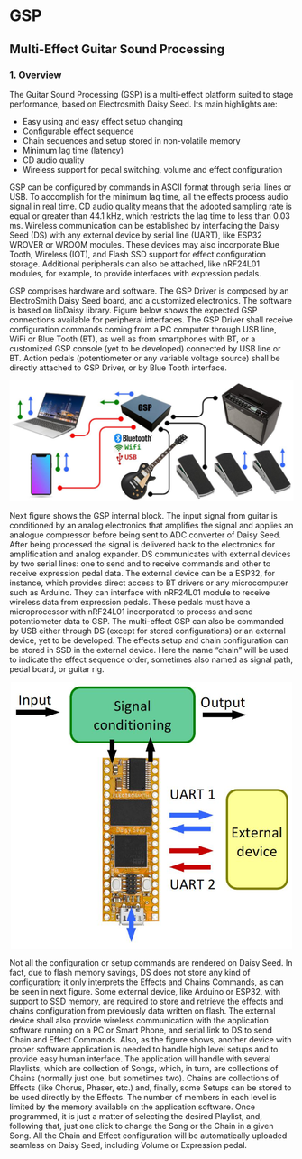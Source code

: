 # GSP
## Multi-Effect Guitar Sound Processing

### 1. Overview

The Guitar Sound Processing (GSP) is a multi-effect platform suited to stage performance, based on Electrosmith Daisy Seed. Its main highlights are:

  -	Easy using and easy effect setup changing
  -	Configurable effect sequence
  -	Chain sequences and setup stored in non-volatile memory
  -	Minimum lag time (latency)
  -	CD audio quality
  -	Wireless support for pedal switching, volume and effect configuration

GSP can be configured by commands in ASCII format through serial lines or USB. To accomplish for the minimum lag time, all the effects process audio signal in real time. CD audio quality means that the adopted sampling rate is equal or greater than 44.1 kHz, which restricts the lag time to less than 0.03 ms. Wireless communication can be established by interfacing the Daisy Seed (DS) with any external device by serial line (UART), like ESP32 WROVER or WROOM modules. These devices may also incorporate Blue Tooth, Wireless (IOT), and Flash SSD support for effect configuration storage. Additional peripherals can also be attached, like nRF24L01 modules, for example, to provide interfaces with expression pedals.

GSP comprises hardware and software. The GSP Driver is composed by an ElectroSmith Daisy Seed board, and a customized electronics. The software is based on libDaisy library. Figure below shows the expected GSP connections available for peripheral interfaces. The GSP Driver shall receive configuration commands coming from a PC computer through USB line, WiFi or Blue Tooth (BT), as well as from smartphones with BT, or a customized GSP console (yet to be developed) connected by USB line or BT. Action pedals (potentiometer or any variable voltage source) shall be directly attached to GSP Driver, or by Blue Tooth interface. 

<p align="center"><img src="gsp_periph.jpg" alt="GSP Peripherals"></p>

Next figure shows the GSP internal block. The input signal from guitar is conditioned by an analog electronics that amplifies the signal and applies an analogue compressor before being sent to ADC converter of Daisy Seed. After being processed the signal is delivered back to the electronics for amplification and analog expander. DS communicates with external devices by two serial lines: one to send and to receive commands and other to receive expression pedal data. The external device can be a ESP32, for instance, which provides direct access to BT drivers or any microcomputer such as Arduino. They can interface with nRF24L01 module to receive wireless data from expression pedals. These pedals must have a microprocessor with nRF24L01 incorporated to process and send potentiometer data to GSP. The multi-effect GSP can also be commanded by USB either through DS (except for stored configurations) or an external device, yet to be developed. The effects setup and chain configuration can be stored in SSD in the external device. Here the name “chain” will be used to indicate the effect sequence order, sometimes also named as signal path, pedal board, or guitar rig. 

<p align="center"><img src="ds_interfaces.jpg" alt="DS Interfaces" width="500"></p>

Not all the configuration or setup commands are rendered on Daisy Seed. In fact, due to flash memory savings, DS does not store any kind of configuration; it only interprets the Effects and Chains Commands, as can be seen in next figure. Some external device, like Arduino or ESP32, with support to SSD memory, are required to store and retrieve the effects and chains configuration from previously data written on flash. The external device shall also provide wireless communication with the application software running on a PC or Smart Phone, and serial link to DS to send Chain and Effect Commands. Also, as the figure shows, another device with proper software application is needed to handle high level setups and to provide easy human interface. The application will handle with several Playlists, which are collection of Songs, which, in turn, are collections of Chains (normally just one, but sometimes two). Chains are collections of Effects (like Chorus, Phaser, etc.) and, finally, some Setups can be stored to be used directly by the Effects. The number of members in each level is limited by the memory available on the application software. Once programmed, it is just a matter of selecting the desired Playlist, and, following that, just one click to change the Song or the Chain in a given Song. All the Chain and Effect configuration will be automatically uploaded seamless on Daisy Seed, including Volume or Expression pedal.

<p align="center"><img src="gsp_arquit.jpg" alt="GSP Arquitecture></p>

GSP has several software modules. These modules can be selected to achieve a desired solution or configuration. For instance, there are modules to provide interpreted commands for chain configuration, or to print and to read console commands. The modules are grouped in

  -	GSP_EM - effect modules
  -	GSP_ML - main loop
  -	GSP_CC - control commands
  -	GSP_PT - potentiometer modules
  -	GSP_CH - chain configuration

GSP_EM comprises all possible effects algorithms to be included in the chain. GSP_ML has the main loop that provides ADC readings and DAC writings, as well as initialization of software modules and hardware. 
EM and ML modules run on Daisy Seed only. The following two (control commands and potentiometer) need part of software to run off DS. The last one runs off DS only. All modules will be described in proper documentation.


